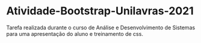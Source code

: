 # Atividade-Bootstrap-Unilavras-2021
Tarefa realizada durante o curso de Análise e Desenvolvimento de Sistemas para uma apresentação do aluno e treinamento de css.
